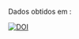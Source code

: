 Dados obtidos em :

[![DOI](https://zenodo.org/badge/DOI/10.5281/zenodo.3601436.svg)](https://doi.org/10.5281/zenodo.3601436)

